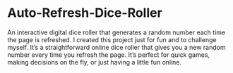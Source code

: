 # Auto-Refresh-Dice-Roller
An interactive digital dice roller that generates a random number each time the page is refreshed.
I created this project just for fun and to challenge myself. It’s a straightforward online dice roller that gives you a new random number every time you refresh the page. It’s perfect for quick games, making decisions on the fly, or just having a little fun online.
